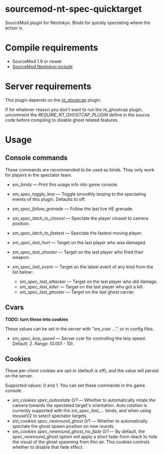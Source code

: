 # sourcemod-nt-spec-quicktarget
SourceMod plugin for Neotokyo. Binds for quickly spectating where the action is.

# Compile requirements
* SourceMod 1.9 or newer
* [SourceMod Neotokyo include](https://github.com/softashell/sourcemod-nt-include)

# Server requirements
This plugin depends on the [nt_ghostcap](https://github.com/softashell/nt-sourcemod-plugins/blob/master/scripting/nt_ghostcap.sp) plugin.

If for whatever reason you don't want to run the nt_ghostcap plugin, uncomment the *REQUIRE_NT_GHOSTCAP_PLUGIN* define in the source code before compiling to disable ghost related features.

# Usage

## Console commands
These commands are recommended to be used as binds. They only work for players in the spectator team.

* *sm_binds* — Print this usage info into game console.

* *sm_spec_toggle_lerp* — Toggle smoothly lerping to the spectating events of this plugin. Defaults to off.
* *sm_spec_follow_grenade* — Follow the last live HE grenade.
* *sm_spec_latch_to_closest* — Spectate the player closest to camera position.
* *sm_spec_latch_to_fastest* — Spectate the fastest moving player.

* *sm_spec_last_hurt* — Target on the last player who was damaged.
* *sm_spec_last_shooter* — Target on the last player who fired their weapon.
* *sm_spec_last_event* — Target on the latest event of any kind from the list below:
  * *sm_spec_last_attacker* — Target on the last player who did damage.
  * *sm_spec_last_killer* — Target on the last player who got a kill.
  * *sm_spec_last_ghoster* — Target on the last ghost carrier.

## Cvars
**TODO: turn these into cookies**

These values can be set in the server with *"sm_cvar ..."*, or in config files.

* *sm_spec_lerp_speed* — Server cvar for controlling the lerp speed. Default: 2. Range: (0.001 - 10).

## Cookies
These per-client cookies are opt-in (default is off), and the value will persist on the server.

Supported values: 0 and 1. You can set these commands in the game console.

* *sm_cookies spec_autorotate 0/1* — Whether to automatically rotate the camera towards the spectated target's orientation. Auto rotation is currently supported with the *sm_spec_last_...* binds, and when using mouse1/2 to select spectator targets.
* *sm_cookies spec_newround_ghost 0/1* — Whether to automatically spectate the ghost spawn position on new rounds.
* *sm_cookies spec_newround_ghost_no_fade 0/1* — By default, the *spec_newround_ghost* option will apply a short fade-from-black to hide the visual of the ghost spawning from thin air. This cookies controls whether to disable that fade effect.
